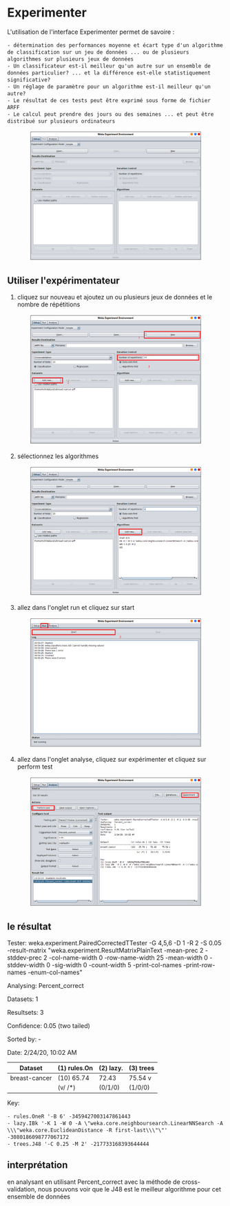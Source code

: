 # Experimenter

L'utilisation de l'interface Experimenter permet de savoire : 

    - détermination des performances moyenne et écart type d'un algorithme de classification sur un jeu de données ... ou de plusieurs algorithmes sur plusieurs jeux de données
    - Un classificateur est-il meilleur qu'un autre sur un ensemble de données particulier? ... et la différence est-elle statistiquement significative?
    - Un réglage de paramètre pour un algorithme est-il meilleur qu'un autre?
    - Le résultat de ces tests peut être exprimé sous forme de fichier ARFF
    - Le calcul peut prendre des jours ou des semaines ... et peut être distribué sur plusieurs ordinateurs

<div style='width:80%; margin: auto'>

![](images/experimenter_1.png)

</div>

## Utiliser l'expérimentateur
 1. cliquez sur nouveau et ajoutez un ou plusieurs jeux de données et le nombre de répétitions
 
 <div style='width:80%; margin: auto'>
 
 ![](images/experimenter_2.png)
 
 </div>
 
 2. sélectionnez les algorithmes
 
 <div style='width:80%; margin: auto'>
  
  ![](images/experimenter_3.png)
  
 </div>
  
 3. allez dans l'onglet run et cliquez sur start
 
 <div style='width:80%; margin: auto'>
    
  ![](images/experimenter_4.png)

 </div> 
 
 4. allez dans l'onglet analyse, cliquez sur expérimenter et cliquez sur perform test
 
 <div style='width:80%; margin: auto'>
     
   ![](images/experimenter_5.png)
 
 </div>
 
 ## le résultat
 

Tester:     weka.experiment.PairedCorrectedTTester -G 4,5,6 -D 1 -R 2 -S 0.05 -result-matrix "weka.experiment.ResultMatrixPlainText -mean-prec 2 -stddev-prec 2 -col-name-width 0 -row-name-width 25 -mean-width 0 -stddev-width 0 -sig-width 0 -count-width 5 -print-col-names -print-row-names -enum-col-names"

Analysing:  Percent_correct

Datasets:   1

Resultsets: 3

Confidence: 0.05 (two tailed)

Sorted by:  -

Date:       2/24/20, 10:02 AM


| Dataset                  | (1) rules.On | (2) lazy. | (3) trees |
| -------------------------|--------------|-----------|-----------|
| breast-cancer            | (10)   65.74 |     72.43 |   75.54 v |
|                          |      (v/ /*) |   (0/1/0) |   (1/0/0) |


Key:

    - rules.OneR '-B 6' -3459427003147861443
    - lazy.IBk '-K 1 -W 0 -A \"weka.core.neighboursearch.LinearNNSearch -A \\\"weka.core.EuclideanDistance -R first-last\\\"\"' -3080186098777067172
    - trees.J48 '-C 0.25 -M 2' -217733168393644444


## interprétation

en analysant en utilisant Percent_correct avec la méthode de cross-validation, 
nous pouvons voir que le J48 est le meilleur algorithme pour cet ensemble de données